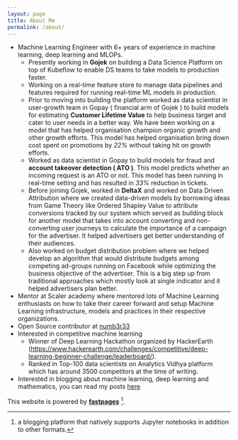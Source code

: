 ```yaml
---
layout: page
title: About Me
permalink: /about/
---
```


* Machine Learning Engineer with 6+ years of experience in machine learning, deep learning and MLOPs.
    * Presently working in **Gojek** on building a Data Science Platform on top of Kubeflow to enable DS teams to take models to production faster.
    * Working on a real-time feature store to manage data pipelines and features required for running real-time ML models in production.
    * Prior to moving into building the platform worked as data scientist in user-growth team in Gopay ( financial arm of Gojek ) to build models for estimating **Customer Lifetime Value** to help business target and cater to user needs in a better way. We have been working on a model that has helped organisation champion organic growth and other growth efforts. This model has helped organisation bring down cost spent on promotions by *22%* without taking hit on growth efforts.
    * Worked as data scientist in Gopay  to build models for fraud and **account takeover detection ( ATO )**. This model predicts whether an incoming request is an ATO or not. This model has been running in real-time setting and has resulted in *33%* reduction in tickets.
    * Before joining Gojek, worked in **DeltaX** and worked on Data Driven Attribution where we created data-driven models by borrowing ideas from Game Theory like Ordered Shapley Value to attribute conversions tracked by our system which served as building block for another model that takes into account converting and non-converting user journeys to calculate the importance of a campaign for the advertiser. It helped advertisers get better understanding of their audiences.
    * Also worked on budget distribution problem where we helped develop an algorithm that would distribute budgets among competing ad-groups running on Facebook while optimizing the business objective of the advertiser. This is a big step up from traditional approaches which mostly look at single indicator and it helped advertisers plan better.
* Mentor at Scaler academy where mentored lots of Machine Learning enthusiasts on how to take their career forward and setup Machine Learning infrastructure, models and practices in their respective organizations.
* Open Source contributor at [numb3r33](https://github.com/numb3r33/)
* Interested in competitive machine learning
    * Winner of Deep Learning Hackathon organized by HackerEarth (https://www.hackerearth.com/challenges/competitive/deep-learning-beginner-challenge/leaderboard/).
    * Ranked in Top-100 data scientists on Analytics Vidhya platform which has around 3500 competitors at the time of writing.
* Interested in blogging about machine learning, deep learning and mathematics, you can read my posts [here](https://numb3r33.github.io/experiments/)

This website is powered by **[fastpages](https://github.com/fastai/fastpages)** [^1].

[^1]:a blogging platform that natively supports Jupyter notebooks in addition to other formats.
